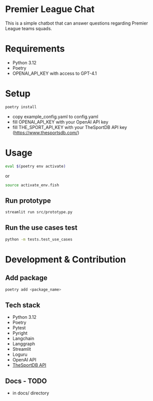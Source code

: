 # Premier League Chat

This is a simple chatbot that can answer questions regarding Premier League teams squads.

# Requirements

- Python 3.12
- Poetry
- OPENAI_API_KEY with access to GPT-4.1

# Setup

```bash
poetry install
```
- copy example_config.yaml to config.yaml
- fill OPENAI_API_KEY with your OpenAI API key
- fill THE_SPORT_API_KEY with your TheSportDB API key (https://www.thesportsdb.com/)


# Usage

```bash
eval $(poetry env activate)
```
or 
```bash
source activate_env.fish
```

## Run prototype

```bash
streamlit run src/prototype.py
```

## Run the use cases test

```bash
python -m tests.test_use_cases
```

# Development & Contribution

## Add package
```bash
poetry add <package_name>
```

## Tech stack

- Python 3.12
- Poetry
- Pytest
- Pyright
- Langchain
- Langgraph
- Streamlit
- Loguru
- OpenAI API
- [TheSportDB API](https://www.thesportsdb.com/)


## Docs - TODO

- in docs/ directory 